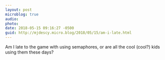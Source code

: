 ```yaml
---
layout: post
microblog: true
audio: 
photo: 
date: 2018-05-15 09:16:27 -0500
guid: http://mjdescy.micro.blog/2018/05/15/am-i-late.html
---
```

Am I late to the game with using semaphores, or are all the cool (cool?) kids using them these days?
